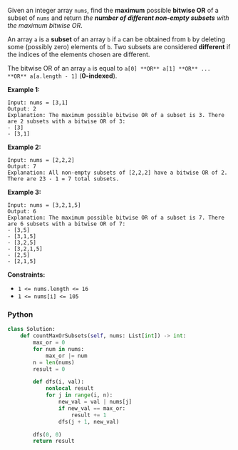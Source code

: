 Given an integer array  `nums`, find the  **maximum**  possible  **bitwise OR**  of a subset of  `nums`  and return  _the  **number of different non-empty subsets**  with the maximum bitwise OR_.

An array  `a`  is a  **subset**  of an array  `b`  if  `a`  can be obtained from  `b`  by deleting some (possibly zero) elements of  `b`. Two subsets are considered  **different**  if the indices of the elements chosen are different.

The bitwise OR of an array  `a`  is equal to  `a[0] **OR** a[1] **OR** ... **OR** a[a.length - 1]`  (**0-indexed**).

**Example 1:**
```
Input: nums = [3,1]
Output: 2
Explanation: The maximum possible bitwise OR of a subset is 3. There are 2 subsets with a bitwise OR of 3:
- [3]
- [3,1]
```

**Example 2:**
```
Input: nums = [2,2,2]
Output: 7
Explanation: All non-empty subsets of [2,2,2] have a bitwise OR of 2. There are 23 - 1 = 7 total subsets.
```

**Example 3:**
```
Input: nums = [3,2,1,5]
Output: 6
Explanation: The maximum possible bitwise OR of a subset is 7. There are 6 subsets with a bitwise OR of 7:
- [3,5]
- [3,1,5]
- [3,2,5]
- [3,2,1,5]
- [2,5]
- [2,1,5]
```

**Constraints:**

-   `1 <= nums.length <= 16`
-   `1 <= nums[i] <= 105`


### Python
```py
class Solution:
    def countMaxOrSubsets(self, nums: List[int]) -> int:
        max_or = 0
        for num in nums:
            max_or |= num
        n = len(nums)
        result = 0

        def dfs(i, val):
            nonlocal result
            for j in range(i, n):
                new_val = val | nums[j]
                if new_val == max_or:
                    result += 1
                dfs(j + 1, new_val)

        dfs(0, 0)
        return result
```